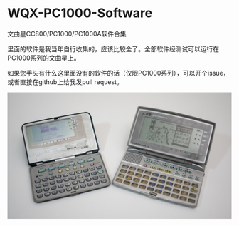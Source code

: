 # WQX-PC1000-Software
文曲星CC800/PC1000/PC1000A软件合集

里面的软件是我当年自行收集的，应该比较全了。全部软件经测试可以运行在PC1000系列的文曲星上。

如果您手头有什么这里面没有的软件的话（仅限PC1000系列），可以开个issue，或者直接在github上给我发pull request。

![文曲星展示](CC800_PC1000a.jpg)